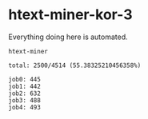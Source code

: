 # htext-miner-kor-3

Everything doing here is automated.

```
htext-miner

total: 2500/4514 (55.38325210456358%)

job0: 445
job1: 442
job2: 632
job3: 488
job4: 493
```